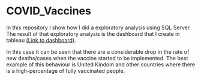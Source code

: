 # COVID_Vaccines
In this repository I show how I did a exploratory analysis using SQL Server. The result of that exploratory analysis is the dashboard that I create in tableau [(Link to dashboard)](https://public.tableau.com/app/profile/leonardo.ferigutti/viz/COVID_Vaccines/Dashboard1?publish=yes).

In this case it can be seen that there are a considerable drop in the rate of new deaths/cases when the vaccine started to be implemented. The best example of this behaviour is United Kindom and other countries where there is a high-percentage of fully vaccinated people.


